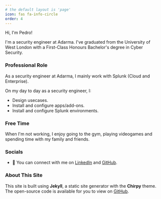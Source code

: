 ```yaml
---
# the default layout is 'page'
icon: fas fa-info-circle
order: 4
---
```


Hi, I'm Pedro! 

I'm a security engineer at Adarma.
I've graduated from the University of West London with a First-Class Honours Bachelor's degree in Cyber Security.


### Professional Role

As a security engineer at Adarma, I mainly work with Splunk (Cloud and Enterprise). 

On my day to day as a security engineer, I:

- Design usecases.
- Install and configure apps/add-ons.
- Install and configure Splunk environments.

### Free Time

When I'm not working, I enjoy going to the gym, playing videogames and spending time with my family and friends.

### Socials

- 🤝 You can connect with me on <a href="https://www.linkedin.com/in/pedropinheiro96/" target="_blank" rel="noopener noreferrer">LinkedIn</a> and <a href="https://github.com/pedropinheiro96" target="_blank" rel="noopener noreferrer">GitHub</a>.

### About This Site

This site is built using **Jekyll**, a static site generator with the **Chirpy** theme. The open-source code is available for you to view on [GitHub](https://github.com/pedropinheiro96/pedropinheiro96.github.io).